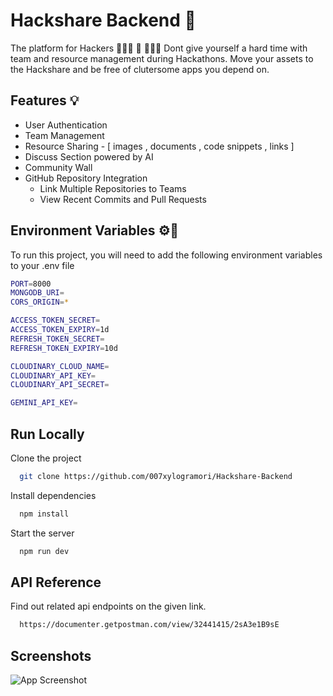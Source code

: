 
# Hackshare Backend 📱

The platform for Hackers 👨🏻‍💻 👾 👩🏻‍💻
Dont give yourself a hard time with team and resource management during Hackathons. Move your assets to the Hackshare and be free of clutersome apps you depend on.


## Features 💡

- User Authentication
- Team Management
- Resource Sharing - [ images , documents , code snippets , links ]
- Discuss Section powered by AI
- Community Wall 
- GitHub Repository Integration
  - Link Multiple Repositories to Teams
  - View Recent Commits and Pull Requests



## Environment Variables ⚙️🤖 

To run this project, you will need to add the following environment variables to your .env file




```bash
PORT=8000
MONGODB_URI=
CORS_ORIGIN=*

ACCESS_TOKEN_SECRET=
ACCESS_TOKEN_EXPIRY=1d
REFRESH_TOKEN_SECRET=
REFRESH_TOKEN_EXPIRY=10d

CLOUDINARY_CLOUD_NAME=
CLOUDINARY_API_KEY=
CLOUDINARY_API_SECRET=

GEMINI_API_KEY=
```


## Run Locally


Clone the project


```bash
  git clone https://github.com/007xylogramori/Hackshare-Backend
```

Install dependencies

```bash
  npm install
```

Start the server

```bash
  npm run dev
```


## API Reference

Find out related api endpoints on the given link.

```bash
  https://documenter.getpostman.com/view/32441415/2sA3e1B9sE
```





## Screenshots

![App Screenshot](https://drive.google.com/file/d/1BxmwDfoBqPu5eY7LoF-SknnwKvJavICz/view?pli=1)
